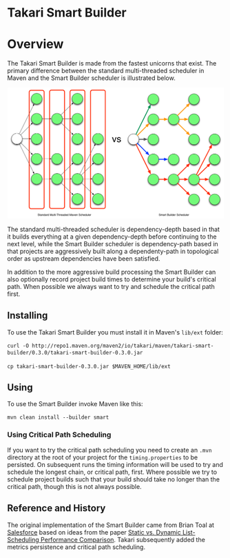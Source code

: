 # Takari Smart Builder

# Overview

The Takari Smart Builder is made from the fastest unicorns that exist. The primary difference between the standard multi-threaded scheduler in Maven and the Smart Builder scheduler is illustrated below.

![VsGraph](VsGraph.png)

The standard multi-threaded scheduler is dependency-depth based in that it builds everything at a given dependency-depth before continuing to the next level, while the Smart Builder scheduler is dependency-path based in that projects are aggressively built along a dependenty-path in topological order as upstream dependencies have been satisfied. 

In addition to the more aggressive build processing the Smart Builder can also optionally record project build times to determine your build's critical path. When possible we always want to try and schedule the critical path first.

## Installing

To use the Takari Smart Builder you must install it in Maven's `lib/ext` folder:

```
curl -O http://repo1.maven.org/maven2/io/takari/maven/takari-smart-builder/0.3.0/takari-smart-builder-0.3.0.jar

cp takari-smart-builder-0.3.0.jar $MAVEN_HOME/lib/ext
```

## Using

To use the Smart Builder invoke Maven like this:

```
mvn clean install --builder smart
```

### Using Critical Path Scheduling

If you want to try the critical path scheduling you need to create an `.mvn` directory at the root of your project for the `timing.properties` to be persisted. On subsequent runs the timing information will be used to try and schedule the longest chain, or critical path, first. Where possible we try to schedule project builds such that your build should take no longer than the critical path, though this is not always possible.

## Reference and History

The original implementation of the Smart Builder came from Brian Toal at [Salesforce][1] based on ideas from the paper [Static vs. Dynamic List-Scheduling Performance Comparison][2]. Takari subsequently added the metrics persistence and critical path scheduling.

[1]: http://salesforce.com
[2]: 4Hagras.pdf
